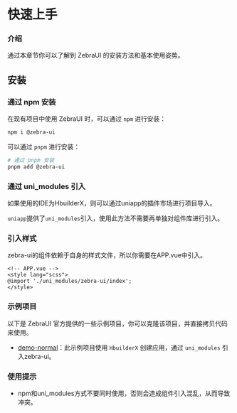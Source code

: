 # 快速上手

### 介绍

通过本章节你可以了解到 ZebraUI 的安装方法和基本使用姿势。

## 安装

### 通过 npm 安装

在现有项目中使用 ZebraUI 时，可以通过 `npm` 进行安装：

```bash
npm i @zebra-ui
```

可以通过 `pnpm` 进行安装：

```bash
# 通过 pnpm 安装
pnpm add @zebra-ui
```

### 通过 uni_modules 引入

如果使用的IDE为HbuilderX，则可以通过uniapp的插件市场进行项目导入。

`uniapp`提供了`uni_modules`引入，使用此方法不需要再单独对组件库进行引入。

### 引入样式

zebra-ui的组件依赖于自身的样式文件，所以你需要在APP.vue中引入。

```vue
<!-- APP.vue -->
<style lang="scss">
@import './uni_modules/zebra-ui/index';
</style>
```

### 示例项目

以下是 ZebraUI 官方提供的一些示例项目，你可以克隆该项目，并直接拷贝代码来使用。

- [demo-normal](https://github.com/zebra-ui/zebra-ui/tree/master/demos/demo-normal)：此示例项目使用 `HbuilderX` 创建应用，通过 `uni_modules` 引入zebra-ui。

### 使用提示

- npm和uni_modules方式不要同时使用，否则会造成组件引入混乱，从而导致冲突。
